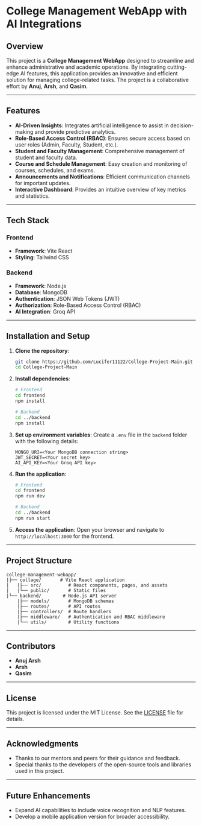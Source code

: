 # College Management WebApp with AI Integrations

## Overview

This project is a **College Management WebApp** designed to streamline and enhance administrative and academic operations. By integrating cutting-edge AI features, this application provides an innovative and efficient solution for managing college-related tasks. The project is a collaborative effort by **Anuj**, **Arsh**, and **Qasim**.

---

## Features

- **AI-Driven Insights**: Integrates artificial intelligence to assist in decision-making and provide predictive analytics.
- **Role-Based Access Control (RBAC)**: Ensures secure access based on user roles (Admin, Faculty, Student, etc.).
- **Student and Faculty Management**: Comprehensive management of student and faculty data.
- **Course and Schedule Management**: Easy creation and monitoring of courses, schedules, and exams.
- **Announcements and Notifications**: Efficient communication channels for important updates.
- **Interactive Dashboard**: Provides an intuitive overview of key metrics and statistics.

---

## Tech Stack

### Frontend

- **Framework**: Vite React
- **Styling**: Tailwind CSS

### Backend

- **Framework**: Node.js
- **Database**: MongoDB
- **Authentication**: JSON Web Tokens (JWT)
- **Authorization**: Role-Based Access Control (RBAC)
- **AI Integration**: Groq API

---

## Installation and Setup

1. **Clone the repository**:

   ```bash
   git clone https://github.com/Lucifer11122/College-Project-Main.git
   cd College-Project-Main
   ```

2. **Install dependencies**:

   ```bash
   # Frontend
   cd frontend
   npm install

   # Backend
   cd ../backend
   npm install
   ```

3. **Set up environment variables**: Create a `.env` file in the `backend` folder with the following details:

   ```env
   MONGO_URI=<Your MongoDB connection string>
   JWT_SECRET=<Your secret key>
   AI_API_KEY=<Your Groq API key>
   ```

4. **Run the application**:

   ```bash
   # Frontend
   cd frontend
   npm run dev

   # Backend
   cd ../backend
   npm run start
   ```

5. **Access the application**: Open your browser and navigate to `http://localhost:3000` for the frontend.

---

## Project Structure

```
college-management-webapp/
|├── collage/       # Vite React application
|   |├── src/          # React components, pages, and assets
|   |└── public/       # Static files
|└── backend/        # Node.js API server
    |├── models/       # MongoDB schemas
    |├── routes/       # API routes
    |├── controllers/  # Route handlers
    |├── middleware/   # Authentication and RBAC middleware
    |└── utils/        # Utility functions
```

---

## Contributors

- **Anuj Arsh**
- **Arsh**
- **Qasim**

---

## License

This project is licensed under the MIT License. See the [LICENSE](LICENSE) file for details.

---

## Acknowledgments

- Thanks to our mentors and peers for their guidance and feedback.
- Special thanks to the developers of the open-source tools and libraries used in this project.

---

## Future Enhancements

- Expand AI capabilities to include voice recognition and NLP features.
- Develop a mobile application version for broader accessibility.

